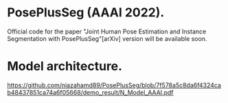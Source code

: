 # PosePlusSeg (AAAI 2022).

Official code for the paper "Joint Human Pose Estimation and Instance Segmentation with PosePlusSeg"[arXiv] version will be available soon.

# Model architecture. 
https://github.com/niazahamd89/PosePlusSeg/blob/7f578a5c8da6f4324cab48437851ca74a6f05668/demo_result/N_Model_AAAI.pdf
